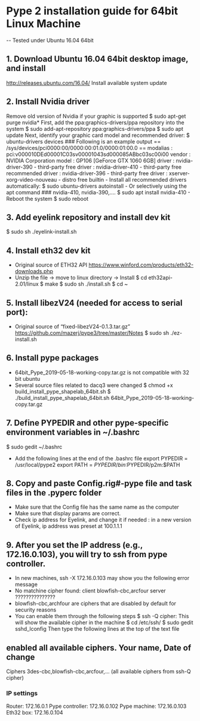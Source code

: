 # Pype 2 installation guide for 64bit Linux Machine
--	Tested under Ubuntu 16.04 64bit 


## 1. Download Ubuntu 16.04 64bit desktop image, and install
http://releases.ubuntu.com/16.04/
Install available system update

## 2. Install Nvidia driver
Remove old version of Nvidia if your graphic is supported
$ sudo apt-get purge nvidia*
First, add the ppa:graphics-drivers/ppa repository into the system
$ sudo add-apt-repository ppa:graphics-drivers/ppa
$ sudo apt update
Next, identify your graphic card model and recommended driver:
$ ubuntu-drivers devices
    ### Following is an example output
    == /sys/devices/pci0000:00/0000:00:01.0/0000:01:00.0 ==
    modalias : pci:v000010DEd00001C03sv00001043sd000085ABbc03sc00i00
    vendor   : NVIDIA Corporation
    model    : GP106 [GeForce GTX 1060 6GB]
    driver   : nvidia-driver-390 - third-party free
    driver   : nvidia-driver-410 - third-party free recommended
    driver   : nvidia-driver-396 - third-party free
    driver   : xserver-xorg-video-nouveau - distro free builtin
    - Install all recommended drivers automatically:
    $ sudo ubuntu-drivers autoinstall
    - Or selectively using the apt command
    ### nvidia-410, nvidia-390,.... 
    $ sudo apt install nvidia-410
    - Reboot the system
    $ sudo reboot

## 3. Add eyelink repository and install dev kit
$ sudo sh ./eyelink-install.sh

## 4. Install eth32 dev kit
-	Original source of ETH32 API 
https://www.winford.com/products/eth32-downloads.php
-	Unzip the file → move to linux directory → Install
$ cd eth32api-2.01/linux
$ make
$ sudo sh ./install.sh
$ cd ~

## 5. Install libezV24 (needed for access to serial port):
-	Original source of “fixed-libezV24-0.1.3.tar.gz”
https://github.com/mazerj/pype3/tree/master/Notes
$ sudo sh ./ez-install.sh

## 6. Install pype packages
-	64bit_Pype_2019-05-18-working-copy.tar.gz is not compatible with 32 bit ubuntu
-	Several source files related to dacq3 were changed 
$ chmod +x build_install_pype_shapelab_64bit.sh
$ ./build_install_pype_shapelab_64bit.sh 64bit_Pype_2019-05-18-working-copy.tar.gz

## 7. Define PYPEDIR and other pype-specific environment variables in ~/.bashrc
$ sudo gedit ~/.bashrc
-	Add the following lines at the end of the .bashrc file
export PYPEDIR = /usr/local/pype2
export PATH = $PYPEDIR/bin:$PYPEDIR/p2m:$PATH 

## 8. Copy and paste Config.rig#-pype file and task files in the .pyperc folder
-	Make sure that the Config file has the same name as the computer
-	Make sure that display params are correct. 
-	Check ip address for Eyelink, and change it if needed
: in a new version of Eyelink, ip address was preset at 100.1.1.1

## 9. After you set the IP address (e.g., 172.16.0.103), you will try to ssh from pype controller. 
-	In new machines, ssh -X 172.16.0.103 may show you the following error message
-	No matchine cipher found: client blowfish-cbc,arcfour server ???????????????
-	blowfish-cbc,archfour are ciphers that are disabled by default for security reasons
-	You can enable them through the following steps
$ ssh -Q cipher: This will show the available cipher in the machine
$ cd /etc/ssh/
$ sudo gedit sshd_lconfig
Then type the following lines at the top of the text file
## enabled all available ciphers. Your name, Date of change
Ciphers 3des-cbc,blowfish-cbc,arcfour,... (all available ciphers from ssh-Q cipher)

### IP settings ###
Router: 172.16.0.1     Pype controller: 172.16.0.102     Pype machine: 172.16.0.103
Eth32 box: 172.16.0.104
